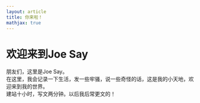 ```yaml
---
layout: article
title: 你来啦！
mathjax: true
---
```


# 欢迎来到Joe Say
朋友们，这里是Joe Say。\
在这里，我会记录一下生活，发一些牢骚，说一些奇怪的话，这是我的小天地，欢迎来到我的世界。\
建站十小时，写文两分钟。以后我后常更文的！
